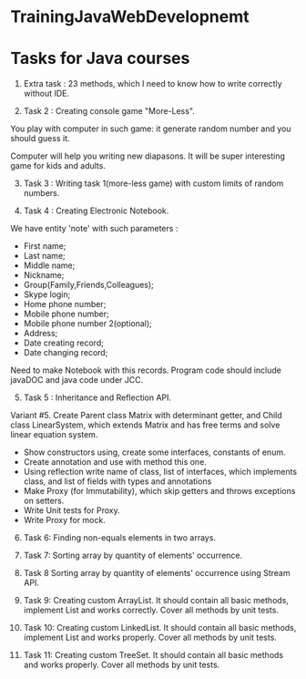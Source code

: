 # TrainingJavaWebDevelopnemt
Tasks for Java courses
=======================
1. Extra task : 
  23 methods, which I need to know how to write correctly without IDE.
  
2. Task 2 :
  Creating console game "More-Less".
 
  You play with computer in such game: it generate random 
  number and you should guess it.
  
  Computer will help you writing new diapasons. It will be super interesting game 
  for kids and adults.

3. Task 3 : 
  Writing task 1(more-less game) with custom limits of random numbers.
  
4. Task 4 : 
  Creating Electronic Notebook.
  
  We have entity 'note' with such parameters : 
  
  * First name;
  * Last name;
  * Middle name;
  * Nickname;
  * Group(Family,Friends,Colleagues);
  * Skype login;
  * Home phone number;
  * Mobile phone number;
  * Mobile phone number 2(optional);
  * Address;
  * Date creating record;
  * Date changing record;
  
  Need to make Notebook with this records. Program code should include javaDOC and 
  java code under JCC.
  
5. Task 5 : 
  Inheritance and Reflection API.
  
  Variant #5. Create Parent class Matrix with determinant getter, and Child class LinearSystem, 
  which extends Matrix and has free terms and solve linear equation system.
  
  * Show constructors using, create some interfaces, constants of enum.
  * Create annotation and use with method this one.
  * Using reflection write name of class, list of interfaces, which implements class, and list of fields with types and annotations
  * Make Proxy (for Immutability), which skip getters and throws exceptions on setters.
  * Write Unit tests for Proxy.
  * Write Proxy for mock.
  
6. Task 6:
  Finding non-equals elements in two arrays.
  
7. Task 7:
  Sorting array by quantity of elements' occurrence.
  
8. Task 8
  Sorting array by quantity of elements' occurrence using Stream API.
  
9. Task 9:
  Creating custom ArrayList. It should contain all basic methods, implement List and works correctly. Cover all methods by unit tests.

10. Task 10:
  Creating custom LinkedList. It should contain all basic methods, implement List and works properly. Cover all methods by unit tests.

11. Task 11:
   Creating custom TreeSet. It should contain all basic methods and works properly. Cover all methods by unit tests.
